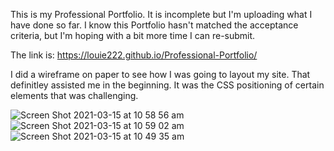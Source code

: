 This is my Professional Portfolio. It is incomplete but I'm uploading what I have done so far. I know this Portfolio hasn't matched the acceptance criteria, but I'm hoping with a bit more time I can re-submit.

The link is: https://louie222.github.io/Professional-Portfolio/

I did a wireframe on paper to see how I was going to layout my site. That definitley assisted me in the beginning. It was the CSS positioning of certain elements that was challenging.    

![Screen Shot 2021-03-15 at 10 58 56 am](https://user-images.githubusercontent.com/78855921/111097946-7e38f400-857d-11eb-9630-65c4a51b7e00.png)
![Screen Shot 2021-03-15 at 10 59 02 am](https://user-images.githubusercontent.com/78855921/111097951-7f6a2100-857d-11eb-9354-e328364c72b0.png)
![Screen Shot 2021-03-15 at 10 49 35 am](https://user-images.githubusercontent.com/78855921/111097957-82651180-857d-11eb-9266-a62a423b8a0d.png)

